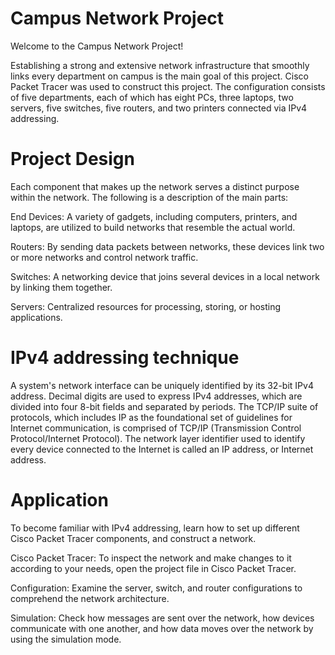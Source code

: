 # Campus Network Project

Welcome to the Campus Network Project! 

Establishing a strong and extensive network infrastructure that smoothly links every department on campus is the main goal of this project.
Cisco Packet Tracer was used to construct this project. The configuration consists of five departments, each of which has eight PCs, three laptops, two servers, five switches, five routers, and two printers connected via IPv4 addressing.

# Project Design

Each component that makes up the network serves a distinct purpose within the network. The following is a description of the main parts:

End Devices: A variety of gadgets, including computers, printers, and laptops, are utilized to build networks that resemble the actual world.

Routers: By sending data packets between networks, these devices link two or more networks and control network traffic.

Switches: A networking device that joins several devices in a local network by linking them together.

Servers: Centralized resources for processing, storing, or hosting applications.

# IPv4 addressing technique

A system's network interface can be uniquely identified by its 32-bit IPv4 address. 
Decimal digits are used to express IPv4 addresses, which are divided into four 8-bit fields and separated by periods. The TCP/IP suite of protocols, which includes IP as the foundational set of guidelines for Internet communication, is comprised of TCP/IP (Transmission Control Protocol/Internet Protocol). The network layer identifier used to identify every device connected to the Internet is called an IP address, or Internet address.

# Application

To become familiar with IPv4 addressing, learn how to set up different Cisco Packet Tracer components, and construct a network.

Cisco Packet Tracer: To inspect the network and make changes to it according to your needs, open the project file in Cisco Packet Tracer.

Configuration: Examine the server, switch, and router configurations to comprehend the network architecture.

Simulation: Check how messages are sent over the network, how devices communicate with one another, and how data moves over the network by using the simulation mode.  




